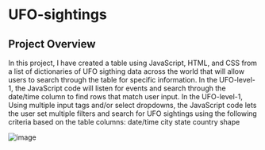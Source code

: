 # UFO-sightings
## Project Overview
In this project, I have created a table using JavaScript, HTML, and CSS from a list of dictionaries of UFO sigthing data across the world that will allow users to search through the table for specific information. 
In the UFO-level-1, the JavaScript code  will listen for events and search through the date/time column to find rows that match user input.
In the UFO-level-1, Using multiple input tags and/or select dropdowns, the JavaScript code lets the user set multiple filters and search for UFO sightings using the following criteria based on the table columns:
date/time
city
state
country
shape

![image](https://user-images.githubusercontent.com/25073905/93371654-4e03d900-f818-11ea-8143-97a3b39f5acf.png)
